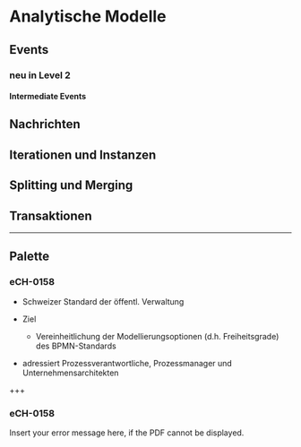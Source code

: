 # Analytische Modelle

## Events

### neu in Level 2

#### Intermediate Events



## Nachrichten

## Iterationen und Instanzen

## Splitting und Merging

## Transaktionen
----
## Palette
### eCH-0158

* Schweizer Standard der öffentl. Verwaltung
* Ziel 
	* Vereinheitlichung der Modellierungsoptionen (d.h. Freiheitsgrade) des BPMN-Standards 

* adressiert Prozessverantwortliche, Prozessmanager und Unternehmensarchitekten

+++
### eCH-0158
<div class="stretch">
  <object width="100%" height="100%" type="application/pdf" data="/attachments/eCH-0158_V1.1.pdf">
    <p>Insert your error message here, if the PDF cannot be displayed.</p>
  </object>
</div>